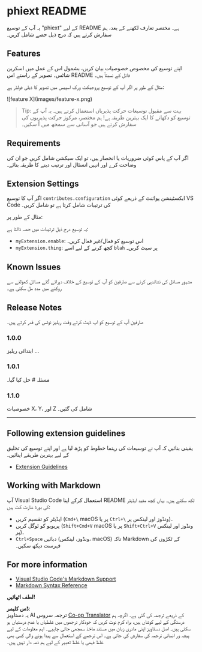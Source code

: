 <!--
CO_OP_TRANSLATOR_METADATA:
{
  "original_hash": "63e2d8f5b452d7842ae393f19ad812c5",
  "translation_date": "2025-05-07T15:24:44+00:00",
  "source_file": "code/09.UpdateSamples/Aug/vscode/phiext/README.md",
  "language_code": "ur"
}
-->
# phiext README

یہ آپ کے توسیع "phiext" کے لیے README ہے۔ مختصر تعارف لکھنے کے بعد، ہم سفارش کرتے ہیں کہ درج ذیل حصے شامل کریں۔

## Features

اپنے توسیع کی مخصوص خصوصیات بیان کریں، بشمول اس کے عمل میں اسکرین شاٹس۔ تصویر کے راستے اس README فائل کے نسبتاً ہیں۔

مثال کے طور پر اگر آپ کے توسیع پروجیکٹ ورک اسپیس میں تصویر کا ذیلی فولڈر ہے:

\!\[feature X\]\(images/feature-x.png\)

> Tip: بہت سے مقبول توسیعات حرکت پذیریاں استعمال کرتے ہیں۔ یہ آپ کے توسیع کو دکھانے کا ایک بہترین طریقہ ہے! ہم مختصر، مرکوز حرکت پذیریوں کی سفارش کرتے ہیں جو آسانی سے سمجھ میں آ سکیں۔

## Requirements

اگر آپ کے پاس کوئی ضروریات یا انحصار ہیں، تو ایک سیکشن شامل کریں جو ان کی وضاحت کرے اور انہیں انسٹال اور ترتیب دینے کا طریقہ بتائے۔

## Extension Settings

اگر آپ کا توسیع `contributes.configuration` ایکسٹینشن پوائنٹ کے ذریعے کوئی VS Code کی ترتیبات شامل کرتا ہے تو شامل کریں۔

مثال کے طور پر:

یہ توسیع درج ذیل ترتیبات میں حصہ ڈالتا ہے:

* `myExtension.enable`: اس توسیع کو فعال/غیر فعال کریں۔
* `myExtension.thing`: کچھ کرنے کے لیے اسے `blah` پر سیٹ کریں۔

## Known Issues

مشہور مسائل کی نشاندہی کرنے سے صارفین کو آپ کے توسیع کے خلاف دہرائے گئے مسائل کھولنے سے روکنے میں مدد مل سکتی ہے۔

## Release Notes

صارفین آپ کے توسیع کو اپ ڈیٹ کرتے وقت ریلیز نوٹس کی قدر کرتے ہیں۔

### 1.0.0

ابتدائی ریلیز ...

### 1.0.1

مسئلہ # حل کیا گیا۔

### 1.1.0

خصوصیات X، Y، اور Z شامل کی گئیں۔

---

## Following extension guidelines

یقینی بنائیں کہ آپ نے توسیعات کی رہنما خطوط کو پڑھ لیا ہے اور اپنے توسیع کی تخلیق کے لیے بہترین طریقے اپنائیں۔

* [Extension Guidelines](https://code.visualstudio.com/api/references/extension-guidelines)

## Working with Markdown

آپ Visual Studio Code استعمال کرکے اپنا README لکھ سکتے ہیں۔ یہاں کچھ مفید ایڈیٹر کی بورڈ شارٹ کٹ ہیں:

* ایڈیٹر کو تقسیم کریں (`Cmd+\` macOS پر یا `Ctrl+\` ونڈوز اور لینکس پر)۔
* پریویو کو ٹوگل کریں (`Shift+Cmd+V` macOS پر یا `Shift+Ctrl+V` ونڈوز اور لینکس پر)۔
* `Ctrl+Space` دبائیں (ونڈوز، لینکس، macOS) تاکہ Markdown کے ٹکڑوں کی فہرست دیکھ سکیں۔

## For more information

* [Visual Studio Code's Markdown Support](http://code.visualstudio.com/docs/languages/markdown)
* [Markdown Syntax Reference](https://help.github.com/articles/markdown-basics/)

**لطف اٹھائیں!**

**ڈس کلیمر**:  
یہ دستاویز AI ترجمہ سروس [Co-op Translator](https://github.com/Azure/co-op-translator) کے ذریعے ترجمہ کی گئی ہے۔ اگرچہ ہم درستگی کے لیے کوشاں ہیں، براہ کرم نوٹ کریں کہ خودکار ترجموں میں غلطیاں یا عدم درستیاں ہو سکتی ہیں۔ اصل دستاویز اپنی مادری زبان میں مستند ماخذ سمجھی جانی چاہیے۔ اہم معلومات کے لیے پیشہ ور انسانی ترجمہ کی سفارش کی جاتی ہے۔ اس ترجمے کے استعمال سے پیدا ہونے والی کسی بھی غلط فہمی یا غلط تعبیر کے لیے ہم ذمہ دار نہیں ہیں۔